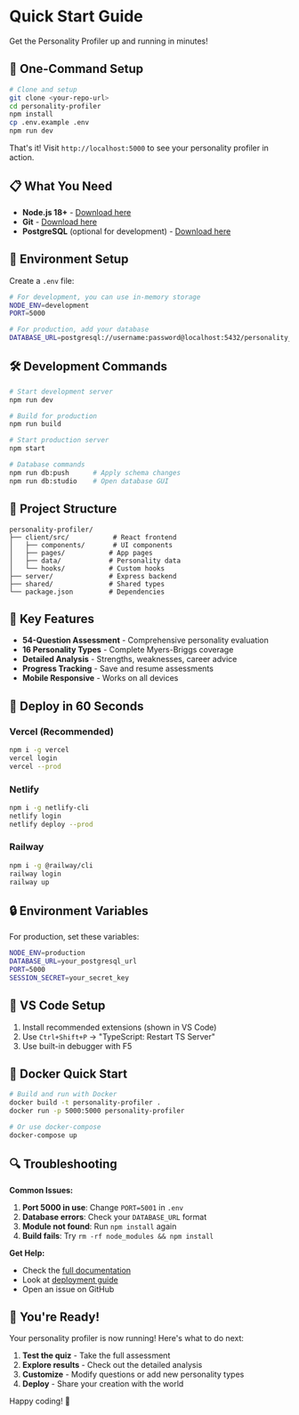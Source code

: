 # Quick Start Guide

Get the Personality Profiler up and running in minutes!

## 🚀 One-Command Setup

```bash
# Clone and setup
git clone <your-repo-url>
cd personality-profiler
npm install
cp .env.example .env
npm run dev
```

That's it! Visit `http://localhost:5000` to see your personality profiler in action.

## 📋 What You Need

- **Node.js 18+** - [Download here](https://nodejs.org/)
- **Git** - [Download here](https://git-scm.com/)
- **PostgreSQL** (optional for development) - [Download here](https://postgresql.org/)

## 🔧 Environment Setup

Create a `.env` file:
```bash
# For development, you can use in-memory storage
NODE_ENV=development
PORT=5000

# For production, add your database
DATABASE_URL=postgresql://username:password@localhost:5432/personality_db
```

## 🛠️ Development Commands

```bash
# Start development server
npm run dev

# Build for production
npm run build

# Start production server
npm start

# Database commands
npm run db:push      # Apply schema changes
npm run db:studio    # Open database GUI
```

## 📁 Project Structure

```
personality-profiler/
├── client/src/           # React frontend
│   ├── components/       # UI components
│   ├── pages/           # App pages
│   ├── data/            # Personality data
│   └── hooks/           # Custom hooks
├── server/              # Express backend
├── shared/              # Shared types
└── package.json         # Dependencies
```

## 🎯 Key Features

- **54-Question Assessment** - Comprehensive personality evaluation
- **16 Personality Types** - Complete Myers-Briggs coverage
- **Detailed Analysis** - Strengths, weaknesses, career advice
- **Progress Tracking** - Save and resume assessments
- **Mobile Responsive** - Works on all devices

## 🚀 Deploy in 60 Seconds

### Vercel (Recommended)
```bash
npm i -g vercel
vercel login
vercel --prod
```

### Netlify
```bash
npm i -g netlify-cli
netlify login
netlify deploy --prod
```

### Railway
```bash
npm i -g @railway/cli
railway login
railway up
```

## 🔒 Environment Variables

For production, set these variables:

```bash
NODE_ENV=production
DATABASE_URL=your_postgresql_url
PORT=5000
SESSION_SECRET=your_secret_key
```

## 📱 VS Code Setup

1. Install recommended extensions (shown in VS Code)
2. Use `Ctrl+Shift+P` → "TypeScript: Restart TS Server"
3. Use built-in debugger with F5

## 🐳 Docker Quick Start

```bash
# Build and run with Docker
docker build -t personality-profiler .
docker run -p 5000:5000 personality-profiler

# Or use docker-compose
docker-compose up
```

## 🔍 Troubleshooting

**Common Issues:**

1. **Port 5000 in use**: Change `PORT=5001` in `.env`
2. **Database errors**: Check your `DATABASE_URL` format
3. **Module not found**: Run `npm install` again
4. **Build fails**: Try `rm -rf node_modules && npm install`

**Get Help:**
- Check the [full documentation](./README.md)
- Look at [deployment guide](./DEPLOYMENT.md)
- Open an issue on GitHub

## 🎉 You're Ready!

Your personality profiler is now running! Here's what to do next:

1. **Test the quiz** - Take the full assessment
2. **Explore results** - Check out the detailed analysis
3. **Customize** - Modify questions or add new personality types
4. **Deploy** - Share your creation with the world

Happy coding! 🚀